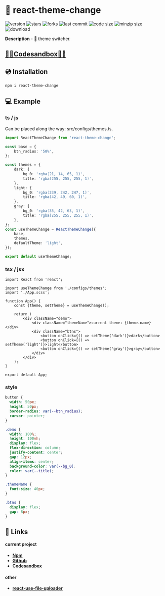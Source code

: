 # 🎨 react-theme-change

![version](https://img.shields.io/github/package-json/v/egor6-66/react-theme-change)
![stars](https://img.shields.io/github/stars/egor6-66/react-theme-change?style=social)
![forks](https://img.shields.io/github/forks/egor6-66/react-theme-change?style=social)
![last commit](https://img.shields.io/github/last-commit/egor6-66/react-theme-change/main)
![code size](https://img.shields.io/github/languages/code-size/egor6-66/react-theme-change)
![minzip size](https://img.shields.io/bundlephobia/minzip/react-theme-change)
![download](https://img.shields.io/npm/dt/react-theme-change)

**Description** - 🔎 theme switcher.

## [🚀🚀Codesandbox🚀🚀](https://codesandbox.io/s/react-use-file-uploader-k64526)


## 💿 Installation

```
npm i react-theme-change
```

## 💻 Example

### ts / js

Can be placed along the way: src/configs/themes.ts.

```ts
import ReactThemeChange from 'react-theme-change';

const base = {
    btn_radius: '50%',
};

const themes = {
    dark: {
        bg_0: 'rgba(21, 14, 65, 1)',
        title: 'rgba(255, 255, 255, 1)',
    },
    light: {
        bg_0: 'rgba(239, 242, 247, 1)',
        title: 'rgba(42, 49, 60, 1)',
    },
    gray: {
        bg_0: 'rgba(35, 42, 63, 1)',
        title: 'rgba(255, 255, 255, 1)',
    },
};
const useThemeChange = ReactThemeChange({
    base,
    themes,
    defaultTheme: 'light',
});

export default useThemeChange;
```

### tsx / jsx

```tsx
import React from 'react';

import useThemeChange from './configs/themes';
import './App.scss';

function App() {
    const {theme, setTheme} = useThemeChange();

    return (
        <div className="demo">
            <div className="themeName">current theme: {theme.name}</div>
            <div className="btns">
                <button onClick={() => setTheme('dark')}>dark</button>
                <button onClick={() => setTheme('light')}>light</button>
                <button onClick={() => setTheme('gray')}>gray</button>
            </div>
        </div>
    );
}

export default App;
```

### style

```scss
button {
  width: 50px;
  height: 50px;
  border-radius: var(--btn_radius);
  cursor: pointer;
}

.demo {
  width: 100%;
  height: 100vh;
  display: flex;
  flex-direction: column;
  justify-content: center;
  gap: 12px;
  align-items: center;
  background-color: var(--bg_0);
  color: var(--title);
}

.themeName {
  font-size: 40px;
}

.btns {
  display: flex;
  gap: 8px;
}
```

## 🔗 Links

#### current project

* **[Npm](https://www.npmjs.com/package/react-theme-change)**  
* **[Github](https://github.com/egor6-66/react-theme-change.git)**
* **[Codesandbox](https://codesandbox.io/s/react-use-file-uploader-k64526)**  

#### other
* **[react-use-file-uploader](https://www.npmjs.com/package/react-use-file-uploader)**  